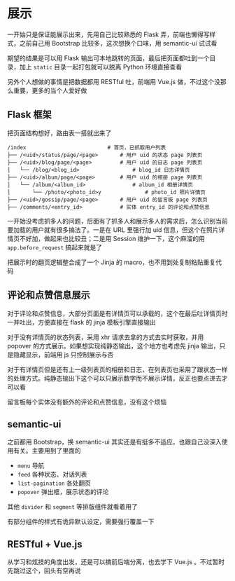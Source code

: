 # 展示

一开始只是保证能展示出来，先用自己比较熟悉的 Flask 弄，前端也懒得写样式，之前自己用 Bootstrap 比较多，这次想换个口味，用 semantic-ui 试试看

期望的结果是可以用 Flask 输出可本地跳转的页面，最后把页面都吐到一个目录，加上 `static` 目录一起打包就可以脱离 Python 环境直接查看

另外个人想做的事情是把数据都用 RESTful 吐，前端用 Vue.js 做，不过这个没那么重要，更多的当个人爱好做


## Flask 框架

把页面结构想好，路由表一搭就出来了

```shell
/index                          # 首页，已抓取用户列表
├── /<uid>/status/page/<page>       # 用户 uid 的状态 page 列表页
├── /<uid>/blog/page/<page>         # 用户 uid 的日志 page 列表页
│   └── /blog/<blog_id>                 # blog_id 日志详情页
├── /<uid>/album/page/<page>        # 用户 uid 的相册 page 列表页
│   └── /album/<album_id>               # album_id 相册详情页
│       └── /photo/<photo_id>y              # photo_id 照片详情页
├── /<uid>/gossip/page/<page>       # 用户 uid 的留言板 page 列表页
├── /comments/<entry_id>            # 实体 entry_id 的评论和点赞信息
```

一开始没考虑抓多人的问题，后面有了抓多人和展示多人的需求后，怎么识别当前要加载的用户就有很多搞法了。一是在 URL 里强行加 uid 信息，但这个在照片详情页不好加，做起来也比较丑；二是用 Session 维护一下，这个麻溜的用 `app.before_request` 搞起来就是了

把展示时的翻页逻辑整合成了一个 Jinja 的 macro，也不用到处复制粘贴重复代码


## 评论和点赞信息展示

对于评论和点赞信息，大部分页面是有详情页可以承载的，这个在最后吐详情页时一并吐出，方便直接在 flask 的 jinja 模板引擎直接输出

对于没有详情页的状态列表，采用 xhr 请求去拿的方式去实时获取，并用 popover 的方式展示。如果想实现纯静态输出，这个地方也考虑先 jinja 输出，只是隐藏显示，前端用 js 只控制展示与否

对于有详情页但是还有上一级列表页的相册和日志，在列表页也采用了跟状态一样的处理方式。纯静态输出下这个可以只展示数字而不展示详情，反正也要点进去才可以看

留言板每个实体没有额外的评论和点赞信息，没有这个烦恼


## semantic-ui

之前都用 Bootstrap，换 semantic-ui 其实还是有挺多不适应，也跟自己没深入使用有关。主要用到了里面的

* `menu` 导航
* `feed` 各种状态、对话列表
* `list-pagination` 各处翻页
* `popover` 弹出框，展示状态的评论

其他 `divider` 和 `segment` 等排版组件就看着用了

有部分组件的样式有诡异默认设定，需要强行覆盖一下


## RESTful + Vue.js

从学习和炫技的角度出发，还是可以搞前后端分离，也去学下 Vue.js 。不过暂时先跳过这个，回头有空再说
